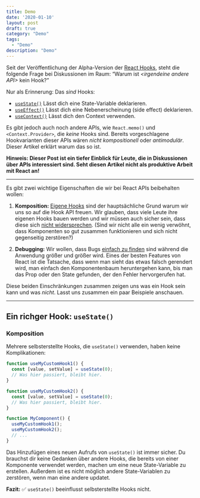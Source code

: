 ```yaml
---
title: Demo
date: '2020-01-10'
layout: post
draft: true
category: "Demo"
tags:
  - "Demo"
description: "Demo"
---
```



Seit der Veröffentlichung der Alpha-Version der [React Hooks](https://reactjs.org/hooks), steht die folgende Frage bei Diskussionen im Raum: “Warum ist *\<irgendeine andere API\>* kein Hook?”

Nur als Erinnerung: Das *sind* Hooks:

* [`useState()`](https://reactjs.org/docs/hooks-reference.html#usestate) Lässt dich eine State-Variable deklarieren.
* [`useEffect()`](https://reactjs.org/docs/hooks-reference.html#useeffect) Lässt dich eine Nebenerscheinung (side effect) deklarieren.
* [`useContext()`](https://reactjs.org/docs/hooks-reference.html#usecontext) Lässt dich den Context verwenden.

Es gibt jedoch auch noch andere APIs, wie `React.memo()` und `<Context.Provider>`, die *keine* Hooks sind. Bereits vorgeschlagene Hookvarianten dieser APIs wären *nicht kompositionell* oder *antimodulär*. Dieser Artikel erklärt warum das so ist.

**Hinweis: Dieser Post ist ein tiefer Einblick für Leute, die in Diskussionen über APIs interessiert sind. Seht diesen Artikel nicht als produktive Arbeit mit React an!**

---

Es gibt zwei wichtige Eigenschaften die wir bei React APIs beibehalten wollen:

1. **Komposition:** [Eigene Hooks](https://reactjs.org/docs/hooks-custom.html) sind der hauptsächliche Grund warum wir uns so auf die Hook API freuen. Wir glauben, dass viele Leute ihre eigenen Hooks bauen werden und wir müssen auch sicher sein, dass diese sich [nicht widersprechen](/why-do-hooks-rely-on-call-order/#flaw-4-the-diamond-problem). (Sind wir nicht alle ein wenig verwöhnt, dass Komponenten so gut zusammen funktionieren und sich nicht gegenseitig zerstören?)

2. **Debugging:** Wir wollen, dass Bugs [einfach zu finden](/the-bug-o-notation/) sind während die Anwendung größer und größer wird. Eines der besten Features von React ist die Tatsache, dass wenn man sieht das etwas falsch gerendert wird, man einfach den Komponentenbaum heruntergehen kann, bis man das Prop oder den State gefunden, der den Fehler hervorgerufen hat.

Diese beiden Einschränkungen zusammen zeigen uns was ein Hook sein kann und was *nicht*. Lasst uns zusammen ein paar Beispiele anschauen.

---

##  Ein richger Hook: `useState()`

### Komposition

Mehrere selbsterstellte Hooks, die `useState()` verwenden, haben keine Komplikationen:

```js
function useMyCustomHook1() {
  const [value, setValue] = useState(0);
  // Was hier passiert, bleibt hier.
}

function useMyCustomHook2() {
  const [value, setValue] = useState(0);
  // Was hier passiert, bleibt hier.
}

function MyComponent() {
  useMyCustomHook1();
  useMyCustomHook2();
  // ...
}
```

Das Hinzufügen eines neuen Aufrufs von `useState()` ist immer sicher. Du brauchst dir keine Gedanken über andere Hooks, die bereits von einer Komponente verwendet werden, machen um eine neue State-Variable zu erstellen. Außerdem ist es nicht möglich andere State-Variablen zu zerstören, wenn man eine andere updatet.

**Fazit:** ✅ `useState()` beeinflusst selbsterstellte Hooks nicht.
